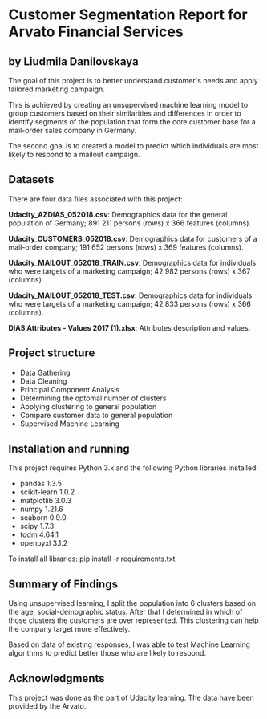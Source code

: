 # Customer Segmentation Report for Arvato Financial Services

## by Liudmila Danilovskaya 

The goal of this project is to better understand customer's needs and apply tailored marketing campaign.

This is achieved by creating an unsupervised machine learning model to group customers based on their similarities and differences in order to identify segments of the population that form the core customer base for a mail-order sales company in Germany.

The second goal is to created a model to predict which individuals are most likely to respond to a mailout campaign.

## Datasets 

There are four data files associated with this project:

**Udacity_AZDIAS_052018.csv**: Demographics data for the general population of Germany; 891 211 persons (rows) x 366 features (columns).

**Udacity_CUSTOMERS_052018.csv**: Demographics data for customers of a mail-order company; 191 652 persons (rows) x 369 features (columns).

**Udacity_MAILOUT_052018_TRAIN.csv**: Demographics data for individuals who were targets of a marketing campaign; 42 982 persons (rows) x 367 (columns).

**Udacity_MAILOUT_052018_TEST.csv**: Demographics data for individuals who were targets of a marketing campaign; 42 833 persons (rows) x 366 (columns).

**DIAS Attributes - Values 2017 (1).xlsx**: Attributes description and values.

## Project structure

+ Data Gathering
+ Data Cleaning
+ Principal Component Analysis
+ Determining the optomal number of clusters
+ Applying clustering to general population
+ Compare customer data to general population
+ Supervised Machine Learning
 

## Installation and running

This project requires Python 3.x and the following Python libraries installed:

+ pandas 1.3.5
+ scikit-learn 1.0.2
+ matplotlib 3.0.3
+ numpy 1.21.6
+ seaborn 0.9.0
+ scipy 1.7.3
+ tqdm 4.64.1
+ openpyxl 3.1.2


To install all libraries: pip install -r requirements.txt 


## Summary of Findings


Using unsupervised learning, I split the population into 6 clusters based on the age, social-demographic status. After that I determined in which of those clusters the customers are over represented. This clustering can help the company target more effectively.

Based on data of existing responses, I was able to test Machine Learning algorithms to predict better those who are likely to respond.


## Acknowledgments

This project was done as the part of Udacity learning. The data have been provided by the Arvato.